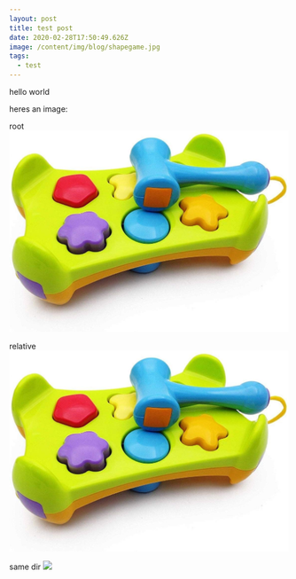 ```yaml
---
layout: post
title: test post
date: 2020-02-28T17:50:49.626Z
image: /content/img/blog/shapegame.jpg
tags:
  - test
---
```

hello world

heres an image:

root ![](/content/blog/img/shapegame.jpg)

relative ![](./img/shapegame.jpg)

same dir ![](./shapegame.jpg)




